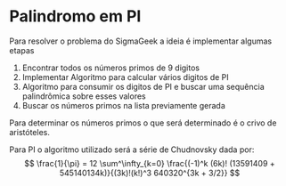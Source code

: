 # Palindromo em PI

Para resolver o problema do SigmaGeek a ideia é implementar algumas etapas
1. Encontrar todos os números primos de 9 digitos
2. Implementar Algoritmo para calcular vários digitos de PI
3. Algoritmo para consumir os digitos de PI e buscar uma sequência palindrômica sobre esses valores
4. Buscar os números primos na lista previamente gerada

Para determinar os números primos o que será determinado é o crivo de aristóteles.  

Para PI o algoritmo utilizado será a série de Chudnovsky dada por:
$$ \frac{1}{\pi} = 12 \sum^\infty_{k=0} \frac{(-1)^k (6k)! (13591409 + 545140134k)}{(3k)!(k!)^3 640320^{3k + 3/2}} $$
